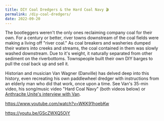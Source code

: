 ```yaml
---
title: DIY Coal Dredgers & the Hard Coal Navy 🎬
permalink: /diy-coal-dredgers/
date: 2022-09-20
---
```


The bootleggers weren't the only ones reclaiming company coal for their own. For a century or better, river towns downstream of the coal fields were making a living off "river coal." As coal breakers and washeries dumped their waters into creeks and streams, the coal contained in them was slowly washed downstream. Due to it's weight, it naturally separated from other sediment on the riverbottoms. Townspeople built their own DIY barges to pull the coal back up and sell it.

Historian and musician Van Wagner (Danville) has delved deep into this history, even recreating his own paddlewheel dredger with instructions from an elderly man who did that work, once upon a time. See Van's 35-min video, his song/music video "Hard Coal Navy" (both videos below) or [Anthracite Unite's interview with Van](https://anthraciteunite.com/2019/02/26/the-hard-coal-navy/).

https://www.youtube.com/watch?v=WKK91hoebKw

https://youtu.be/GScZWXQ5OjY